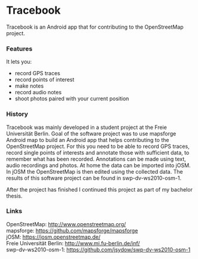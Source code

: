 # Tracebook

Tracebook is an Android app that for contributing to the OpenStreetMap project.

### Features

It lets you:

 - record GPS traces
 - record points of interest
 - make notes
 - record audio notes
 - shoot photos paired with your current position
 
### History
 
 Tracebook was mainly developed in a student project at the Freie Universität Berlin. Goal of the software project was to use
 mapsforge Android map to build an Android app that helps contributing to the OpenStreetMap project. For this you need to be
 able to record GPS traces, record single points of interests and annotate those with sufficient data, to remember what has been
 recorded. Annotations can be made using text, audio recordings and photos. At home the data can be imported into jOSM. 
 In jOSM the OpenStreetMap is then edited using the collected data.
 The results of this software project can be found in swp-dv-ws2010-osm-1.
 
 After the project has finished I continued this project as part of my bachelor thesis.

### Links

OpenStreetMap: http://www.openstreetmap.org/  
mapsforge: https://github.com/mapsforge/mapsforge  
jOSM: https://josm.openstreetmap.de/  
Freie Universität Berlin: http://www.mi.fu-berlin.de/inf/  
swp-dv-ws2010-osm-1: https://github.com/jsydow/swp-dv-ws2010-osm-1  
